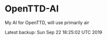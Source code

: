# OpenTTD-AI
My AI for OpenTTD, will use primarily air

Latest backup: Sun Sep 22 18:25:02 UTC 2019

